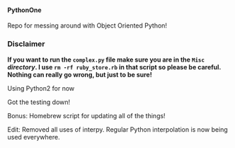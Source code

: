 #### PythonOne

Repo for messing around with Object Oriented Python!

### Disclaimer

**If you want to run the ```complex.py``` file make sure you are in the ```Misc``` *directory*. I use ```rm -rf ruby_store.rb``` in that script so please be careful. Nothing can really go wrong, but just to be sure!**

Using Python2 for now

Got the testing down!

Bonus: Homebrew script for updating all of the things!

Edit: Removed all uses of interpy. Regular Python interpolation is now being used everywhere.
